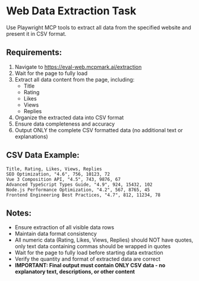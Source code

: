 # Web Data Extraction Task

Use Playwright MCP tools to extract all data from the specified website and present it in CSV format.

## Requirements:

1. Navigate to https://eval-web.mcpmark.ai/extraction
2. Wait for the page to fully load
3. Extract all data content from the page, including:
   - Title
   - Rating
   - Likes
   - Views
   - Replies
4. Organize the extracted data into CSV format
5. Ensure data completeness and accuracy
6. Output ONLY the complete CSV formatted data (no additional text or explanations)

## CSV Data Example:

```csv
Title, Rating, Likes, Views, Replies
SEO Optimization, "4.6", 756, 10123, 72
Vue 3 Composition API, "4.5", 743, 9876, 67
Advanced TypeScript Types Guide, "4.9", 924, 15432, 102
Node.js Performance Optimization, "4.2", 567, 8765, 45
Frontend Engineering Best Practices, "4.7", 812, 11234, 78
```

## Notes:

- Ensure extraction of all visible data rows
- Maintain data format consistency
- All numeric data (Rating, Likes, Views, Replies) should NOT have quotes, only text data containing commas should be wrapped in quotes
- Wait for the page to fully load before starting data extraction
- Verify the quantity and format of extracted data are correct
- **IMPORTANT: Final output must contain ONLY CSV data - no explanatory text, descriptions, or other content**
